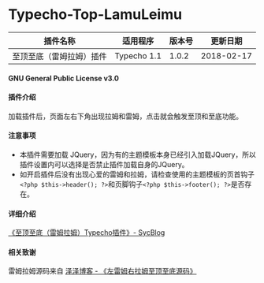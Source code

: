 # Typecho-Top-LamuLeimu

| 插件名称 | 适用程序 | 版本号 | 更新日期 |
| ------- | -------- | ----- | -------- |
|至顶至底（雷姆拉姆）插件| Typecho 1.1 | 1.0.2 | 2018-02-17 |

#### GNU General Public License v3.0

#### 插件介绍
加载插件后，页面左右下角出现拉姆和雷姆，点击就会触发至顶和至底功能。

#### 注意事项
 - 本插件需要加载 JQuery，因为有的主题模板本身已经引入加载JQuery，所以插件设置内可以选择是否禁止插件加载自身的JQuery。
 - 如开启插件后没有出现心爱的雷姆和拉姆，请检查使用的主题模板的页首钩子`<?php $this->header(); ?>`和页脚钩子`<?php $this->footer(); ?>`是否存在。

#### 详细介绍
[《至顶至底（雷姆拉姆）Typecho插件》- SycBlog][3]

#### 相关致谢
雷姆拉姆源码来自 [泽泽博客 - 《左雷姆右拉姆至顶至底源码》][2]


  [1]: https://github.com/SycAlright/Typecho-Top-LamuLeimu
  [2]: https://qqdie.com/archives/left-right-rem-rahm-top-to-bottom-source.html
  [3]: https://www.php.wf/archives/top-to-bottom-remram-typecho-plug-in.html
